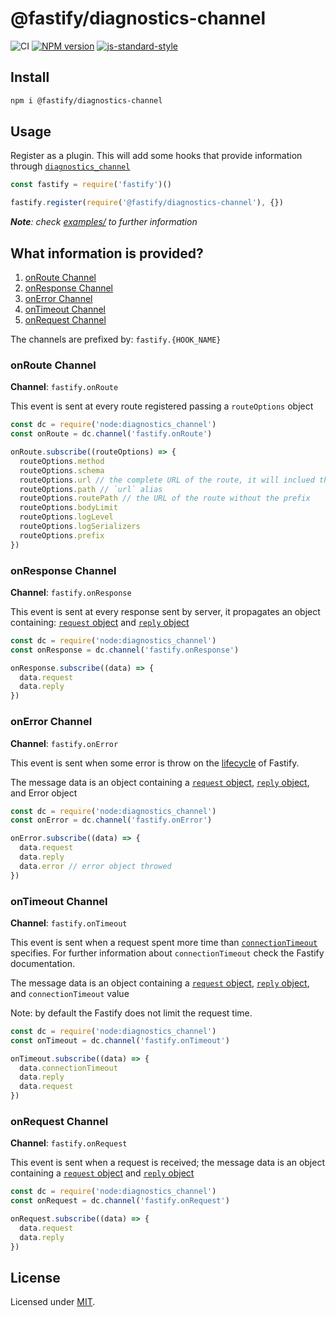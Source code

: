 # @fastify/diagnostics-channel

![CI](https://github.com/fastify/fastify-diagnostics-channel/workflows/CI/badge.svg)
[![NPM version](https://img.shields.io/npm/v/@fastify/diagnostics-channel.svg?style=flat)](https://www.npmjs.com/package/@fastify/diagnostics-channel)
[![js-standard-style](https://img.shields.io/badge/code%20style-standard-brightgreen.svg?style=flat)](https://standardjs.com/)

## Install
```sh
npm i @fastify/diagnostics-channel
```

## Usage

Register as a plugin. This will add some hooks that provide information through [`diagnostics_channel`](https://nodejs.org/api/diagnostics_channel.html)

```js
const fastify = require('fastify')()

fastify.register(require('@fastify/diagnostics-channel'), {})
```

_**Note**: check [examples/](./examples/index.js) to further information_

## What information is provided?

1. [onRoute Channel](#onroute-channel)
2. [onResponse Channel](#onresponse-channel)
3. [onError Channel](#onerror-channel)
4. [onTimeout Channel](#ontimeout-channel)
4. [onRequest Channel](#onrequest-channel)

The channels are prefixed by: `fastify.{HOOK_NAME}`

### onRoute Channel

**Channel**: `fastify.onRoute`

This event is sent at every route registered passing a `routeOptions` object

```js
const dc = require('node:diagnostics_channel')
const onRoute = dc.channel('fastify.onRoute')

onRoute.subscribe((routeOptions) => {
  routeOptions.method
  routeOptions.schema
  routeOptions.url // the complete URL of the route, it will inclued the prefix if any
  routeOptions.path // `url` alias
  routeOptions.routePath // the URL of the route without the prefix
  routeOptions.bodyLimit
  routeOptions.logLevel
  routeOptions.logSerializers
  routeOptions.prefix
})
```

### onResponse Channel

**Channel**: `fastify.onResponse`

This event is sent at every response sent by server, it propagates an object containing: [`request` object](https://fastify.dev/docs/latest/Reference/Request) and [`reply` object](https://fastify.dev/docs/latest/Reference/Reply)

```js
const dc = require('node:diagnostics_channel')
const onResponse = dc.channel('fastify.onResponse')

onResponse.subscribe((data) => {
  data.request
  data.reply
})
```

### onError Channel

**Channel**: `fastify.onError`

This event is sent when some error is throw on the [lifecycle](https://fastify.dev/docs/latest/Reference/Lifecycle/) of Fastify.

The message data is an object containing a [`request` object](https://fastify.dev/docs/latest/Reference/Request), [`reply` object](https://fastify.dev/docs/latest/Reference/Reply), and Error object

```js
const dc = require('node:diagnostics_channel')
const onError = dc.channel('fastify.onError')

onError.subscribe((data) => {
  data.request
  data.reply
  data.error // error object throwed
})
```

### onTimeout Channel

**Channel**: `fastify.onTimeout`

This event is sent when a request spent more time than [`connectionTimeout`](https://fastify.dev/docs/latest/Reference/Server/#connectiontimeout) specifies. For further information about `connectionTimeout` check the Fastify documentation.

The message data is an object containing a [`request` object](https://fastify.dev/docs/latest/Reference/Request), [`reply` object](https://fastify.dev/docs/latest/Reference/Reply), and `connectionTimeout` value

Note: by default the Fastify does not limit the request time.

```js
const dc = require('node:diagnostics_channel')
const onTimeout = dc.channel('fastify.onTimeout')

onTimeout.subscribe((data) => {
  data.connectionTimeout
  data.reply
  data.request
})
```

### onRequest Channel

**Channel**: `fastify.onRequest`

This event is sent when a request is received; the message data is an object containing a [`request` object](https://fastify.dev/docs/latest/Reference/Request) and [`reply` object](https://fastify.dev/docs/latest/Reference/Reply)

```js
const dc = require('node:diagnostics_channel')
const onRequest = dc.channel('fastify.onRequest')

onRequest.subscribe((data) => {
  data.request
  data.reply
})
```

## License

Licensed under [MIT](./LICENSE).
